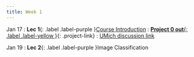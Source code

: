 ```yaml
---
title: Week 1
---
```


Jan 17
: **Lec 1**{: .label .label-purple }[Course Introduction](/CSCI5980-Spr23-DeepRob/assets/slides/minn_deeprob_01_introduction.pdf)
: [**Project 0 out**{: .label .label-yellow }](/CSCI5980-Spr23-DeepRob/projects/project0){: .project-link}
  : [UMich discussion link](https://youtu.be/06-DczsEPUI)

Jan 19
: **Lec 2**{: .label .label-purple }Image Classification
